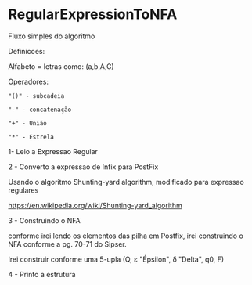 # RegularExpressionToNFA

Fluxo simples do algoritmo

Definicoes:

  Alfabeto = letras como: (a,b,A,C)
  
  Operadores:
  
    "()" - subcadeia
    
    "-" - concatenação
    
    "+" - União
    
    "*" - Estrela

1- Leio a Expressao Regular

2 - Converto a expressao de Infix para PostFix

  Usando o algoritmo Shunting-yard algorithm, modificado para expressao regulares
  
  https://en.wikipedia.org/wiki/Shunting-yard_algorithm
  
  
3 - Construindo o NFA

  conforme irei lendo os elementos das pilha em Postfix, irei construindo o NFA conforme a pg. 70-71 do Sipser.
  
  Irei construir conforme uma 5-upla (Q, ε "Épsilon", δ "Delta", q0, F)
  
4 - Printo a estrutura

